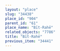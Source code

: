 ```yaml
---
layout: "place"
slug: "34438"
place_id: "904"
parent_id: "61"
place_name: "Bīt-Rahē"
related_objects: "7786"
title: "Bīt-Rahē"
previous_item: "34441"
---
```

